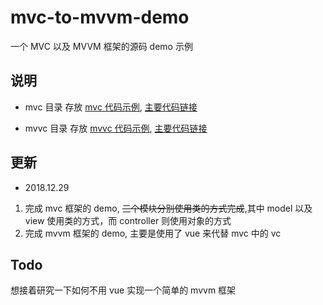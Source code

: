 # mvc-to-mvvm-demo
一个 MVC 以及 MVVM 框架的源码 demo 示例

## 说明
- mvc 目录
存放 [mvc 代码示例]( https://strugglebak.github.io/mvc-to-mvvm-demo/mvc/index.html), [主要代码链接](https://github.com/strugglebak/mvc-to-mvvm-demo/blob/master/mvc/js/main.js)

- mvvc 目录
存放 [mvvc 代码示例](https://strugglebak.github.io/mvc-to-mvvm-demo/mvvm-vue/index.html), [主要代码链接](https://github.com/strugglebak/mvc-to-mvvm-demo/blob/master/mvvm/js/main.js)

## 更新
- 2018.12.29
1. 完成 mvc 框架的 demo, ~~三个模块分别使用类的方式完成~~,其中 model 以及 view 使用类的方式，而 controller 则使用对象的方式
2. 完成 mvvm 框架的 demo, 主要是使用了 vue 来代替 mvc 中的 vc

## Todo
想接着研究一下如何不用 vue 实现一个简单的 mvvm 框架

